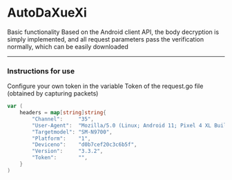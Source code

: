 # AutoDaXueXi
Basic functionality
Based on the Android client API, the body decryption is simply implemented, and all request parameters pass the verification normally, which can be easily downloaded

------------


### Instructions for use
Configure your own token in the variable Token of the request.go file (obtained by capturing packets)
```go
var (
	headers = map[string]string{
		"Channel":     "35",
		"User-Agent":  "Mozilla/5.0 (Linux; Android 11; Pixel 4 XL Build/RP1A.200720.009; wv) AppleWebKit/537.36 (KHTML, like Gecko) Version/4.0 Chrome/92.0.4515.115 Mobile Safari/537.36",
		"Targetmodel": "SM-N9700",
		"Platform":    "1",
		"Deviceno":    "d0b7cef20c3c6b5f",
		"Version":     "3.3.2",
		"Token":       "",
	}
)
```
